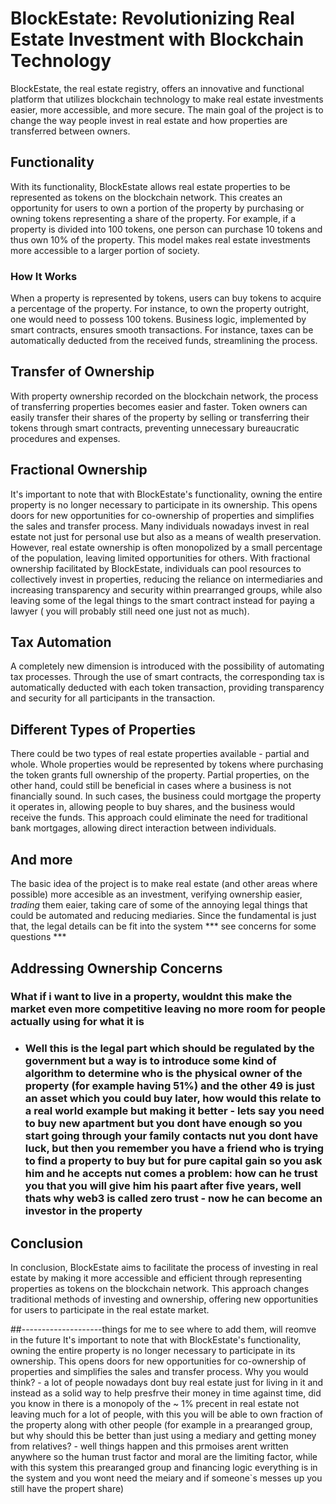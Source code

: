 # BlockEstate: Revolutionizing Real Estate Investment with Blockchain Technology

BlockEstate, the real estate registry, offers an innovative and functional platform that utilizes blockchain technology to make real estate investments easier, more accessible, and more secure. The main goal of the project is to change the way people invest in real estate and how properties are transferred between owners.

## Functionality
With its functionality, BlockEstate allows real estate properties to be represented as tokens on the blockchain network. This creates an opportunity for users to own a portion of the property by purchasing or owning tokens representing a share of the property. For example, if a property is divided into 100 tokens, one person can purchase 10 tokens and thus own 10% of the property. This model makes real estate investments more accessible to a larger portion of society.

### How It Works
When a property is represented by tokens, users can buy tokens to acquire a percentage of the property. For instance, to own the property outright, one would need to possess 100 tokens. Business logic, implemented by smart contracts, ensures smooth transactions. For instance, taxes can be automatically deducted from the received funds, streamlining the process.

## Transfer of Ownership
With property ownership recorded on the blockchain network, the process of transferring properties becomes easier and faster. Token owners can easily transfer their shares of the property by selling or transferring their tokens through smart contracts, preventing unnecessary bureaucratic procedures and expenses.

## Fractional Ownership
It's important to note that with BlockEstate's functionality, owning the entire property is no longer necessary to participate in its ownership. This opens doors for new opportunities for co-ownership of properties and simplifies the sales and transfer process. Many individuals nowadays invest in real estate not just for personal use but also as a means of wealth preservation. However, real estate ownership is often monopolized by a small percentage of the population, leaving limited opportunities for others. With fractional ownership facilitated by BlockEstate, individuals can pool resources to collectively invest in properties, reducing the reliance on intermediaries and increasing transparency and security within prearranged groups, while also leaving some of the legal things to the smart contract instead for paying a lawyer ( you will probably still need one just not as much).

## Tax Automation
A completely new dimension is introduced with the possibility of automating tax processes. Through the use of smart contracts, the corresponding tax is automatically deducted with each token transaction, providing transparency and security for all participants in the transaction.

## Different Types of Properties
There could be two types of real estate properties available - partial and whole. Whole properties would be represented by tokens where purchasing the token grants full ownership of the property. Partial properties, on the other hand, could still be beneficial in cases where a business is not financially sound. In such cases, the business could mortgage the property it operates in, allowing people to buy shares, and the business would receive the funds. This approach could eliminate the need for traditional bank mortgages, allowing direct interaction between individuals.



## And more
The basic idea of the project is to make real estate (and other areas where possible) more accesible as an investment, verifying ownership easier, *trading* them eaier, taking care of some of the annoying legal things that could be automated and reducing mediaries. Since the fundamental is just that,  the legal details can be fit into the system *** see concerns for some questions *** 

## Addressing Ownership Concerns

 

### What if i want to live in a property, wouldnt this make the market even more competitive leaving no more room for people actually using for what it is
 - ### Well this is the legal part which should be regulated by the government but a way is to introduce some kind of algorithm to determine who is the physical owner of the property (for example having 51%) and the other 49 is just an asset which you could buy later, how would this relate to a real world example but making it better - lets say you need to buy new apartment but you dont have enough so you start going through your family contacts nut you dont have luck, but then you remember you have a friend who is trying to find a property to buy but for pure capital gain so you ask him and he accepts nut comes a problem: how can he trust you that you will give him his paart after five years, well thats why web3 is called zero trust - now he can become an investor in the property  




## Conclusion
In conclusion, BlockEstate aims to facilitate the process of investing in real estate by making it more accessible and efficient through representing properties as tokens on the blockchain network. This approach changes traditional methods of investing and ownership, offering new opportunities for users to participate in the real estate market.





##--------------------things for me to see where to add them, will reomve in the future
It's important to note that with BlockEstate's functionality, owning the entire property is no longer necessary to participate in its ownership. This opens doors for new opportunities for co-ownership of properties and simplifies the sales and transfer process. Why you would think? - a lot of people nowadays dont buy real estate just for living in it and instead as a solid way to help presfrve their money in time against time, did you know in there is a monopoly of the ~ 1% precent in real estate not leaving much for a lot of people, with this you will be able to own fraction of the property along with other people (for example in a prearanged group, but why should this be better than just using a mediary and getting money from relatives? - well things happen and this prmoises arent written anywhere so the human trust factor and moral are the limiting factor, while with this system this prearanged group and financing logic everything is in the system and you wont need the meiary and if someone`s messes up you still have the propert share) 
